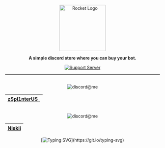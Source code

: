 <div align="center">

<a href="https://discord.gg/hmptMArghm" target="_blank"><img src="https://i.imgur.com/zRk4C7b.png" alt="Rocket Logo" height="150" /></a>

**A simple discord store where you can buy your bot.**

[![Support Server](https://discord.com/api/guilds/958770825522217110/embed.png?style=banner2)](https://discord.gg/hmptMArghm)

<hr>
<div>
    <br><img src="https://i.imgur.com/FLcCqFM.png" alt="discord@me"><br>
    
| **[zSpl1nterUS_](https://github.com/zSpl1nterUS)**	|
|-----------------------------------------------------------------------------	|

<br><img src="https://i.imgur.com/4nA5U90.png[" alt="discord@me"><br>

| **[Niskii](https://github.com/Niskii3)** |
| ---------------------------------------- |

</div>

[![Typing SVG](https://readme-typing-svg.herokuapp.com?color=86deff&lines=+The+sky+isn't+the+limit.+Go+beyond.)](https://git.io/typing-svg)

</div>
